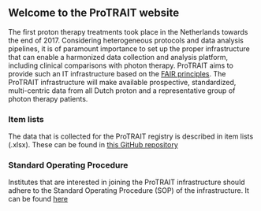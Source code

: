 ## Welcome to the ProTRAIT website
The first proton therapy treatments took place in the Netherlands towards the end of 2017. Considering heterogeneous protocols and data analysis pipelines, it is of paramount importance to set up the proper infrastructure that can enable a harmonized data collection and analysis platform, including clinical comparisons with photon therapy. 
ProTRAIT aims to provide such an IT infrastructure based on the [FAIR principles](https://www.go-fair.org/fair-principles/). 
The ProTRAIT infrastructure will make available prospective, standardized, multi-centric data from all Dutch proton and a representative group of photon therapy patients.

### Item lists

The data that is collected for the ProTRAIT registry is described in item lists (.xlsx). These can be found in [this GitHub repository](https://github.com/ProTraitInfra/Item-lists)

### Standard Operating Procedure

Institutes that are interested in joining the ProTRAIT infrastructure should adhere to the Standard Operating Procedure (SOP) of the infrastructure. It can be found [here](https://docs.google.com/document/d/1hkW8ksyPkkTZlJYJNpCoaNgPOQjwOqUvcCb3xnyUn_M/edit?usp=sharing)

